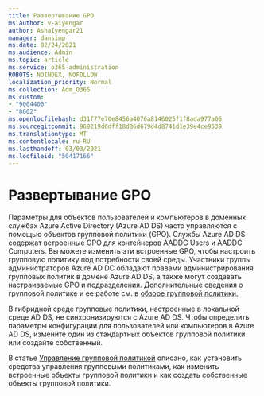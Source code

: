 ```yaml
---
title: Развертывание GPO
ms.author: v-aiyengar
author: AshaIyengar21
manager: dansimp
ms.date: 02/24/2021
ms.audience: Admin
ms.topic: article
ms.service: o365-administration
ROBOTS: NOINDEX, NOFOLLOW
localization_priority: Normal
ms.collection: Adm_O365
ms.custom:
- "9004400"
- "8602"
ms.openlocfilehash: d31f77e70e8456a4076a8146025f1f8ada977a06
ms.sourcegitcommit: 969219d6dff18d86d679d4d8741d1e39e4ce9539
ms.translationtype: MT
ms.contentlocale: ru-RU
ms.lasthandoff: 03/03/2021
ms.locfileid: "50417166"
---
```

# <a name="gpo-deployment"></a>Развертывание GPO

Параметры для объектов пользователей и компьютеров в доменных службах Azure Active Directory (Azure AD DS) часто управляются с помощью объектов групповой политики (GPO). Службы Azure AD DS содержат встроенные GPO для контейнеров AADDC Users и AADDC Computers. Вы можете изменить эти встроенные GPO, чтобы настроить групповую политику под потребности своей среды. Участники группы администраторов Azure AD DC обладают правами администрирования групповых политик в домене Azure AD DS, а также могут создавать настраиваемые GPO и подразделения. Дополнительные сведения о групповой политике и ее работе см. в [обзоре групповой политики.](https://docs.microsoft.com/previous-versions/windows/it-pro/windows-server-2012-R2-and-2012/hh831791(v=ws.11))

В гибридной среде групповые политики, настроенные в локальной среде AD DS, не синхронизируются с Azure AD DS. Чтобы определить параметры конфигурации для пользователей или компьютеров в Azure AD DS, измените один из стандартных объектов групповой политики или создайте собственный.

В статье [Управление групповой политикой](https://docs.microsoft.com/azure/active-directory-domain-services/manage-group-policy) описано, как установить средства управления групповыми политиками, как изменить встроенные объекты групповой политики и как создать собственные объекты групповой политики.
